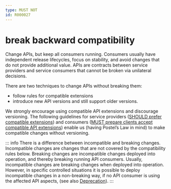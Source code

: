 ```yaml
---
type: MUST NOT
id: R000027
---
```


# break backward compatibility

Change APIs, but keep all consumers running.
Consumers usually have independent release lifecycles, focus on stability, and avoid changes that do not provide additional value.
APIs are contracts between service providers and service consumers that cannot be broken via unilateral decisions.

There are two techniques to change APIs without breaking them:

- follow rules for compatible extensions
- introduce new API versions and still support older versions.

We strongly encourage using compatible API extensions and discourage versioning.
The following guidelines for service providers ([SHOULD prefer compatible extensions](./guidelines/020_guidelines/080_versioning/1020_should-prefer-compatible-extensions.md)) and consumers ([MUST prepare clients accept compatible API extensions](./guidelines/020_guidelines/080_versioning/1030_must-prepare-clients-accept-compatible-api-extensions.md)) enable us (having Postel’s Law in mind) to make compatible changes without versioning.

::: info
There is a difference between incompatible and breaking changes. Incompatible changes are changes that are not covered by the compatibility rules below. Breaking changes are incompatible changes deployed into operation, and thereby breaking running API consumers. Usually, incompatible changes are breaking changes when deployed into operation.
However, in specific controlled situations it is possible to deploy incompatible changes in a non-breaking way, if no API consumer is using the affected API aspects, (see also [Deprecation](./guidelines/020_guidelines/090_deprecation/0000_index.md)).
:::

